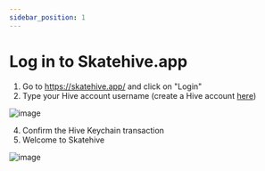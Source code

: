 ```yaml
---
sidebar_position: 1
---
```


# Log in to Skatehive.app

1. Go to https://skatehive.app/ and click on "Login"
2. Type your Hive account username (create a Hive account [here](https://docs.skatehive.app/docs/Create-Wallets/hive-wallet))

![image](https://github.com/knowhow92/skatehive-docs/assets/124047824/eefc81bf-cee7-49a7-aac7-b8adda004a23)

4. Confirm the Hive Keychain transaction
5. Welcome to Skatehive  

![image](https://github.com/knowhow92/skatehive-docs/assets/124047824/60dd9b2a-60c6-48a0-935a-39dae4ab7c52)
